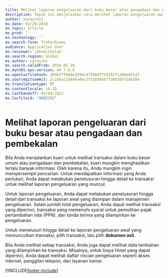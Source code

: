 ```yaml
---
title: Melihat laporan pengeluaran dari buku besar atau pengadaan dan pembekalan
description: Topik ini menjelaskan cara melihat laporan pengeluaran awal yang memunculkan transaksi.
author: saraschi2
ms.date: 02/26/2018
ms.topic: article
ms.prod: ''
ms.technology: ''
ms.search.form: TrvPerDiems
audience: Application User
ms.reviewer: johnmichalak
ms.search.region: Global
ms.author: saraschi
ms.search.validFrom: 2016-02-28
ms.dyn365.ops.version: AX 7.0.0
ms.openlocfilehash: 303bfff8b0e329bc47fb8df72939cf1266e9f1d7
ms.sourcegitcommit: 2c2a5a11d446adec2f21030ab77a053d7e2da28e
ms.translationtype: MT
ms.contentlocale: id-ID
ms.lasthandoff: 05/04/2022
ms.locfileid: "8685152"
---
```

# <a name="view-an-expense-report-from-general-ledger-or-procurement-and-sourcing"></a>Melihat laporan pengeluaran dari buku besar atau pengadaan dan pembekalan

Bila Anda menjalankan kueri untuk melihat transaksi dalam buku besar umum atau pengadaan dan pembekalan, kueri mungkin menghasilkan terlalu banyak informasi. Oleh karena itu, Anda mungkin ingin mempersempit pencarian. Untuk mendapatkan informasi yang Anda perlukan, Anda dapat melakukan penelusuran hingga detail ke transaksi untuk melihat laporan pengeluaran yang muncul.

Untuk laporan pengeluaran, Anda dapat melakukan penelusuran hingga detail dari transaksi ke laporan awal yang disimpan dalam manajemen pengeluaran. Selain jumlah total pengeluaran, Anda dapat melihat transaksi yang diperinci, transaksi yang memenuhi syarat untuk pemulihan pajak pertambahan nilai (PPN), dan tanda terima yang dilampirkan ke pengeluaran.

Untuk menelusuri hingga detail ke laporan pengeluaran awal yang memunculkan transaksi, pilih transaksi, lalu pilih **dokumen asli**.

Bila Anda melihat setiap transaksi, Anda juga dapat melihat data tambahan yang dilampirkan ke transaksi. Misalnya, untuk biaya Hotel yang dapat diperinci, Anda dapat melihat daftar rincian pengeluaran seperti akses internet, panggilan telepon, dan layanan kamar.


[!INCLUDE[footer-include](../includes/footer-banner.md)]
